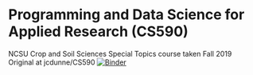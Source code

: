 # Programming and Data Science for Applied Research (CS590)
NCSU Crop and Soil Sciences Special Topics course taken Fall 2019
Original at jcdunne/CS590
[![Binder](https://mybinder.org/badge_logo.svg)](https://mybinder.org/v2/gh/krfritz/CS590/master)
